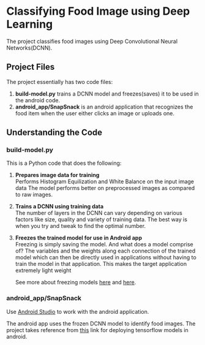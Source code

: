 # Classifying Food Image using Deep Learning

The project classifies food images using Deep Convolutional Neural Networks(DCNN).

## Project Files

The project essentially has two code files:
  1.  **build-model.py** trains a DCNN model and freezes(saves) it to be used in the android code.
  2.  **android_app/SnapSnack** is an android application that recognizes the food item when the user either clicks an image or uploads one.

 ## Understanding the Code
 
 ### build-model.py
 
 This is a Python code that does the following:
 
  1. **Prepares image data for training**  
     Performs Histogram Equilization and White Balance on the input image data
     The model performs better on preprocessed images as compared to raw images.  
       
  2. **Trains a DCNN using training data**  
     The number of layers in the DCNN can vary depending on various factors like size, quality and variety of training data. The best way is when you try and tweak to find the optimal number.  
     
  3. **Freezes the trained model for use in Android app**  
     Freezing is simply saving the model. And what does a model comprise of? The variables and the weights along each connection of the trained model which can then be directly used in applications without having to train the model in that application. This makes the target application extremely light weight
     
     See more about freezing models [here](https://medium.com/@prasadpal107/saving-freezing-optimizing-for-inference-restoring-of-tensorflow-models-b4146deb21b5) and [here](https://www.tensorflow.org/guide/saved_model).  
       
 ### android_app/SnapSnack  
 
 Use [Android Studio](https://developer.android.com/studio) to work with the android application.
 
 The android app uses the frozen DCNN model to identify food images. The project takes reference from [this](https://medium.com/joytunes/deploying-a-tensorflow-model-to-android-69d04d1b0cba) link for deploying tensorflow models in android.
 
